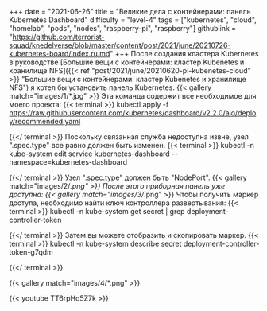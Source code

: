 +++
date = "2021-06-26"
title = "Великие дела с контейнерами: панель Kubernetes Dashboard"
difficulty = "level-4"
tags = ["kubernetes", "cloud", "homelab", "pods", "nodes", "raspberry-pi", "raspberry"]
githublink = "https://github.com/terrorist-squad/knedelverse/blob/master/content/post/2021/june/20210726-kubernetes-board/index.ru.md"
+++
После создания кластера Kubernetes в руководстве [Большие вещи с контейнерами: кластер Kubenetes и хранилище NFS]({{< ref "post/2021/june/20210620-pi-kubenetes-cloud" >}} "Большие вещи с контейнерами: кластер Kubenetes и хранилище NFS") я хотел бы установить панель Kubernetes.
{{< gallery match="images/1/*.jpg" >}}
Эта команда содержит все необходимое для моего проекта:
{{< terminal >}}
kubectl apply -f https://raw.githubusercontent.com/kubernetes/dashboard/v2.2.0/aio/deploy/recommended.yaml

{{</ terminal >}}
Поскольку связанная служба недоступна извне, узел ".spec.type" все равно должен быть изменен.
{{< terminal >}}
kubectl -n kube-system edit service kubernetes-dashboard --namespace=kubernetes-dashboard

{{</ terminal >}}
Узел ".spec.type" должен быть "NodePort".
{{< gallery match="images/2/*.png" >}}
После этого приборная панель уже доступна:
{{< gallery match="images/3/*.png" >}}
Чтобы получить маркер доступа, необходимо найти ключ контроллера развертывания:
{{< terminal >}}
kubectl -n kube-system get secret | grep deployment-controller-token

{{</ terminal >}}
Затем вы можете отобразить и скопировать маркер.
{{< terminal >}}
kubectl -n kube-system describe secret deployment-controller-token-g7qdm

{{</ terminal >}}

{{< gallery match="images/4/*.png" >}}

{{< youtube TT6rpHq5Z7k  >}}
